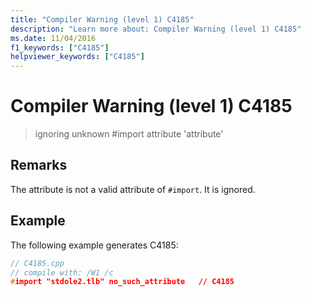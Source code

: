 ```yaml
---
title: "Compiler Warning (level 1) C4185"
description: "Learn more about: Compiler Warning (level 1) C4185"
ms.date: 11/04/2016
f1_keywords: ["C4185"]
helpviewer_keywords: ["C4185"]
---
```

# Compiler Warning (level 1) C4185

> ignoring unknown #import attribute 'attribute'

## Remarks

The attribute is not a valid attribute of `#import`. It is ignored.

## Example

The following example generates C4185:

```cpp
// C4185.cpp
// compile with: /W1 /c
#import "stdole2.tlb" no_such_attribute   // C4185
```
